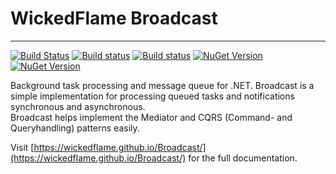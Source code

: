 # WickedFlame Broadcast
------------------------------
[![Build Status](https://img.shields.io/travis/com/WickedFlame/broadcast/master.svg?label=Travis-CI&style=for-the-badge)](https://app.travis-ci.com/github/WickedFlame/Broadcast)
[![Build status](https://img.shields.io/appveyor/build/chriswalpen/broadcast/master?label=Master&logo=appveyor&style=for-the-badge)](https://ci.appveyor.com/project/chriswalpen/broadcast/branch/master)
[![Build status](https://img.shields.io/appveyor/build/chriswalpen/broadcast/dev?label=Dev&logo=appveyor&style=for-the-badge)](https://ci.appveyor.com/project/chriswalpen/broadcast/branch/dev)
[![NuGet Version](https://img.shields.io/nuget/v/broadcast.svg?style=for-the-badge&label=Latest)](https://www.nuget.org/packages/broadcast/)
[![NuGet Version](https://img.shields.io/nuget/vpre/broadcast.svg?style=for-the-badge&label=RC)](https://www.nuget.org/packages/broadcast/)


Background task processing and message queue for .NET.
Broadcast is a simple implementation for processing queued tasks and notifications synchronous and asynchronous.  
Broadcast helps implement the Mediator and CQRS (Command- and Queryhandling) patterns easily.

Visit [https://wickedflame.github.io/Broadcast/](https://wickedflame.github.io/Broadcast/) for the full documentation.
